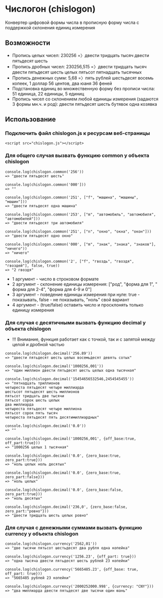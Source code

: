 # Числогон (chislogon)
Конвертер цифровой формы числа в прописную форму числа с поддержкой склонения единиц измерения

## Возможности
* Пропись целых чисел: 230256 =〉двести тридцать тысяч двести пятьдесят шесть
* Пропись дробных чисел: 230256,515 =〉двести тридцать тысяч двести пятьдесят шесть целых пятьсот пятнадцать тысячных
* Пропись денежных сумм: 5,68 =〉пять рублей шестьдесят восемь копеек, 1 доллар 56 центов, два юаня 36 феней
* Подстановка единиц во множественную форму без прописи числа: 51 единица, 22 единицы, 5 единиц
* Пропись чисел со склонением любой единицы измерения (задаются 3 формы мн.ч. и род): двести пятьдесят шесть бутявок одна козявка

## Использование
### Подключить файл chislogon.js к ресурсам веб-страницы
```
<script src="chislogon.js"></script>
```
### Для общего случая вызвать функцию common у объекта chislogon
```
console.log(chislogon.common('256'))
=> "двести пятьдесят шесть"

console.log(chislogon.common('000']))
=> ""

console.log(chislogon.common('251', ["f", "машина", "машины", "машин"]))
=> "двести пятьдесят одна машина"

console.log(chislogon.common('253', ["m", "автомобиль", "автомобиля", "автомобилей"]))
=> "двести пятьдесят три автомобиля"

console.log(chislogon.common('251', ["n", "окно", "окна", "окон"]))
=> "двести пятьдесят одно окно"

console.log(chislogon.common('000', ["m", "знак", "знака", "знаков"], "ничего"))
=> "ничего"

console.log(chislogon.common('2', ["f", "гвоздь", "гвоздя", "гвоздей"], false, true))
=> "2 гвоздя"

```
* 1 аргумент - число в строковом формате
* 2 аргумент - склонение единицы измерения: ["род", "форма для 1", " форма для 2-4", "форма для 4-9 и 0"]
* 3 аргумент - поведение единицы измерения при нуле: true - показывать, false - не показывать, "ноль" свой вариант
* 4 аргумент - (true/false) оставить число и просклонять только единицу измерения

### Для случая с десятичными вызвать функцию decimal у объекта chislogon
* !!! Внимание, функция работает как с точкой, так и с запятой между целой и дробной частью
```
console.log(chislogon.decimal('256.89'))
=> "двести пятьдесят шесть целых восемьдесят девять сотых"

console.log(chislogon.decimal('1000256,001'))
=> "один миллион двести пятьдесят шесть целых одна тысячная"

console.log(chislogon.decimal('15454656532546,2454545455'))
=> "пятнадцать триллионов 
четыреста пятьдесят четыре миллиарда
шестьсот пятьдесят шесть миллионов
пятьсот тридцать две тысячи
пятьсот сорок шесть целых
два миллиарда
четыреста пятьдесят четыре миллиона
пятьсот сорок пять тысяч
четыреста пятьдесят пять десятимиллиардных"

console.log(chislogon.decimal('0.0'))
=> ""

console.log(chislogon.decimal('1000256,001', {off_base:true, off_part:true}))
=> "1000256 целых 1 тысячная"

console.log(chislogon.decimal('0.0', {zero_base:true, zero_part:true}))
=> "ноль целых ноль десятых"

console.log(chislogon.decimal('0.0', {zero_base:true, zero_part:false}))
=> "ноль целых"

console.log(chislogon.decimal('0.0', {zero_base:false, zero_part:true}))
=> "ноль десятых"

console.log(chislogon.decimal('236,0', {zero_base:false, zero_part:"ровно"}))
=> "двести тридцать шесть целых ровно"

```

### Для случая с денежными суммами вызвать функцию currency у объекта chislogon
```
console.log(chislogon.currency('2562,01'))
=> "две тысячи пятьсот шестьдесят два рубля одна копейка"

console.log(chislogon.currency('1256.23', {off_part: true}))
=> "одна тысяча двести пятьдесят шесть рублей 23 копейки"

console.log(chislogon.currency('5665485.23', {off_base: true, off_part: true}))
=> "5665485 рублей 23 копейки"

console.log(chislogon.currency('2000252000.998', {currency: "CNY"}))
=> "два миллиарда двести пятьдесят две тысячи один юань"


```
